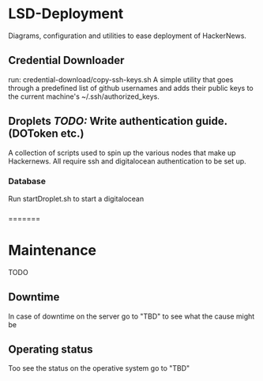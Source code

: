 # LSD-Deployment
Diagrams, configuration and utilities to ease deployment of HackerNews.

## Credential Downloader
run: credential-download/copy-ssh-keys.sh
A simple utility that goes through a predefined list of github usernames and adds their public keys to the current machine's ~/.ssh/authorized_keys.


## Droplets **_TODO:_ Write authentication guide. (DOToken etc.)**
A collection of scripts used to spin up the various nodes that make up Hackernews.
All require ssh and digitalocean authentication to be set up.

### Database
Run startDroplet.sh to start a digitalocean 

### 
=======
# Maintenance

TODO

## Downtime
In case of downtime on the server go to "TBD" to see what the cause might be

## Operating status
Too see the status on the operative system go to "TBD"

